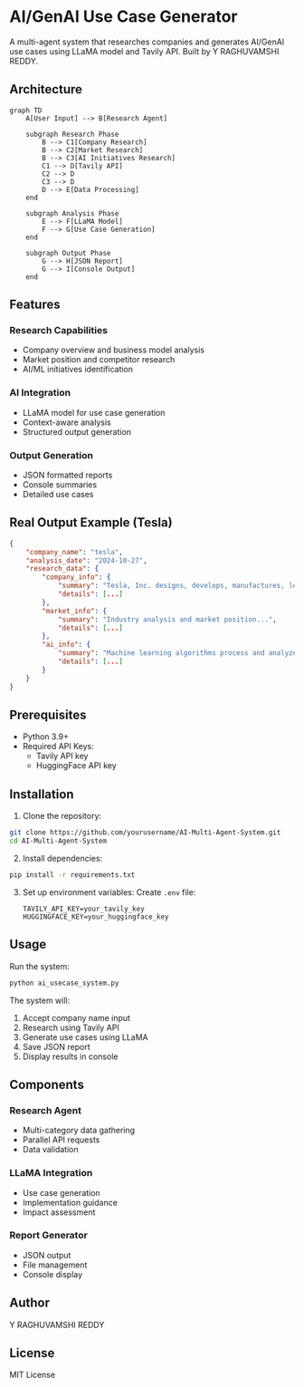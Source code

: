 # AI/GenAI Use Case Generator

A multi-agent system that researches companies and generates AI/GenAI use cases using LLaMA model and Tavily API. Built by Y RAGHUVAMSHI REDDY.

## Architecture
```mermaid
graph TD
    A[User Input] --> B[Research Agent]
    
    subgraph Research Phase
        B --> C1[Company Research]
        B --> C2[Market Research]
        B --> C3[AI Initiatives Research]
        C1 --> D[Tavily API]
        C2 --> D
        C3 --> D
        D --> E[Data Processing]
    end
    
    subgraph Analysis Phase
        E --> F[LLaMA Model]
        F --> G[Use Case Generation]
    end
    
    subgraph Output Phase
        G --> H[JSON Report]
        G --> I[Console Output]
    end
```

## Features

### Research Capabilities
- Company overview and business model analysis
- Market position and competitor research
- AI/ML initiatives identification

### AI Integration
- LLaMA model for use case generation
- Context-aware analysis
- Structured output generation

### Output Generation
- JSON formatted reports
- Console summaries
- Detailed use cases

## Real Output Example (Tesla)
```json
{
    "company_name": "tesla",
    "analysis_date": "2024-10-27",
    "research_data": {
        "company_info": {
            "summary": "Tesla, Inc. designs, develops, manufactures, leases, and sells electric vehicles, and energy generation and storage systems...",
            "details": [...]
        },
        "market_info": {
            "summary": "Industry analysis and market position...",
            "details": [...]
        },
        "ai_info": {
            "summary": "Machine learning algorithms process and analyze data, enabling Tesla's AI systems to learn, adapt, and evolve...",
            "details": [...]
        }
    }
}
```

## Prerequisites

- Python 3.9+
- Required API Keys:
  - Tavily API key
  - HuggingFace API key

## Installation

1. Clone the repository:
```bash
git clone https://github.com/yourusername/AI-Multi-Agent-System.git
cd AI-Multi-Agent-System
```

2. Install dependencies:
```bash
pip install -r requirements.txt
```

3. Set up environment variables:
   Create `.env` file:
   ```
   TAVILY_API_KEY=your_tavily_key
   HUGGINGFACE_KEY=your_huggingface_key
   ```

## Usage

Run the system:
```bash
python ai_usecase_system.py
```

The system will:
1. Accept company name input
2. Research using Tavily API
3. Generate use cases using LLaMA
4. Save JSON report
5. Display results in console

## Components

### Research Agent
- Multi-category data gathering
- Parallel API requests
- Data validation

### LLaMA Integration
- Use case generation
- Implementation guidance
- Impact assessment

### Report Generator
- JSON output
- File management
- Console display

## Author

Y RAGHUVAMSHI REDDY

## License

MIT License
```
